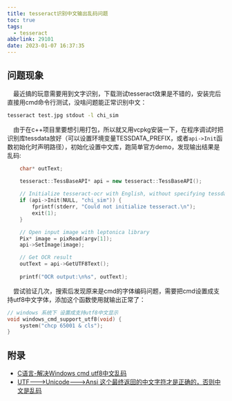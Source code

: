 ```yaml
---
title: tesseract识别中文输出乱码问题
toc: true
tags:
  - tesseract
abbrlink: 29101
date: 2023-01-07 16:37:35
---
```


## 问题现象
&emsp;最近搞的玩意需要用到文字识别，下载测试tesseract效果是不错的，安装完后直接用cmd命令行测试，没啥问题能正常识别中文：
```cmd
tesseract test.jpg stdout -l chi_sim
```
&emsp;由于在c++项目里要想引用打包，所以就又用vcpkg安装一下，在程序调试时把识别库tessdata放好（可以设置环境变量TESSDATA_PREFIX，或者`api->Init`函数初始化时声明路径），初始化设置中文库，跑简单官方demo，发现输出结果是乱码:
```C++
    char* outText;

    tesseract::TessBaseAPI* api = new tesseract::TessBaseAPI();
    
    // Initialize tesseract-ocr with English, without specifying tessdata path
    if (api->Init(NULL, "chi_sim")) {
        fprintf(stderr, "Could not initialize tesseract.\n");
        exit(1);
    }

    // Open input image with leptonica library
    Pix* image = pixRead(argv[1]);
    api->SetImage(image);

    // Get OCR result
    outText = api->GetUTF8Text();
   
    printf("OCR output:\n%s", outText);
```
&emsp;尝试验证几次，搜索后发现原来是cmd的字体编码问题，需要把cmd设置成支持utf8中文字体，添加这个函数使用就输出正常了：
```C++
// windows 系统下 设置成支持utf8中文显示
void windows_cmd_support_utf8(void) {
    system("chcp 65001 & cls");
}
```

## 附录
- [C语言-解决Windows cmd utf8中文乱码](https://blog.csdn.net/jackailson/article/details/115417081)
- [UTF--->Unicode--->Ansi 这个最终返回的中文字符才是正确的，否则中文是乱码](https://blog.csdn.net/liulina603/article/details/45668307)
